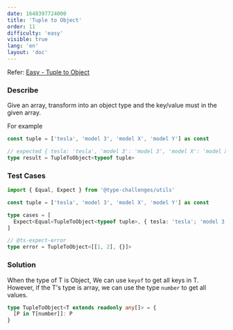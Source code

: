 ```yaml
---
date: 1648397724000
title: 'Tuple to Object'
order: 11
difficulty: 'easy'
visible: true
lang: 'en'
layout: 'doc'
---
```


Refer: [Easy - Tuple to Object](https://github.com/type-challenges/type-challenges/blob/main/questions/00011-easy-tuple-to-object/README.md)

### Describe

Give an array, transform into an object type and the key/value must in the given array.

For example

```typescript
const tuple = ['tesla', 'model 3', 'model X', 'model Y'] as const

// expected { tesla: 'tesla', 'model 3': 'model 3', 'model X': 'model X', 'model Y': 'model Y'}
type result = TupleToObject<typeof tuple>
```

### Test Cases

```typescript
import { Equal, Expect } from '@type-challenges/utils'

const tuple = ['tesla', 'model 3', 'model X', 'model Y'] as const

type cases = [
  Expect<Equal<TupleToObject<typeof tuple>, { tesla: 'tesla'; 'model 3': 'model 3'; 'model X': 'model X'; 'model Y': 'model Y' }>>
]

// @ts-expect-error
type error = TupleToObject<[[1, 2], {}]>
```

### Solution

When the type of T is Object, We can use `keyof` to get all keys in T. However, if the T's type is array, we can use the type `number` to get all values.

```typescript
type TupleToObject<T extends readonly any[]> = {
  [P in T[number]]: P
}
```
